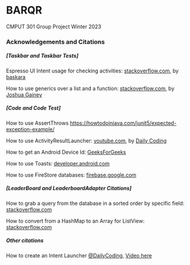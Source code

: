 # BARQR
CMPUT 301 Group Project Winter 2023 

### Acknowledgements and Citations

##### [Taskbar and Taskbar Tests]
Espresso UI Intent usage for checking activities: [stackoverflow.com](https://stackoverflow.com/a/35861079), by [baskara](https://stackoverflow.com/users/3811419/baskara)

How to use generics over a list and a function: [stackoverflow.com](https://stackoverflow.com/a/55824729), by [Joshua Gainey](https://stackoverflow.com/users/11390398/joshua-gainey)

##### [Code and Code Test]
How to use AssertThrows https://howtodoinjava.com/junit5/expected-exception-example/

How to use ActivityResultLauncher: [youtube.com](https://www.youtube.com/watch?v=DfDj9EadOLk), by [Daily Coding](https://www.youtube.com/@DailyCoding)

How to get an Android Device Id: [GeeksForGeeks](https://www.geeksforgeeks.org/how-to-fetch-device-id-in-android-programmatically/amp/)

How to use Toasts: [developer.android.com](https://developer.android.com/guide/topics/ui/notifiers/toasts#java) 

How to use FireStore databases: [firebase.google.com](https://firebase.google.com/docs/firestore/query-data/get-data)

##### [LeaderBoard and LeaderboardAdapter Citations]
How to grab a query from the database in a sorted order by specific field: [stackoverflow.com](https://stackoverflow.com/questions/57041298/android-studio-firestore-get-name-of-user-with-highest-points)

How to convert from a HashMap to an Array for ListView: [stackoverflow.com](https://stackoverflow.com/questions/19466757/hashmap-to-listview)

##### Other citations
How to create an Intent Launcher [@DailyCoding](https://www.youtube.com/@DailyCoding), [Video here](https://www.youtube.com/watch?v=DfDj9EadOLk)
